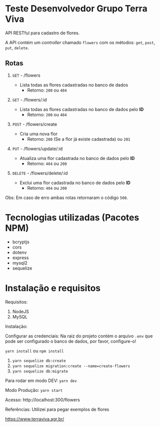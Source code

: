 # Teste Desenvolvedor Grupo Terra Viva

API RESTful para cadastro de flores.

A API contém um *controller* chamado `flowers` com os métodos: `get`, `post`, `put`, `delete`.

## Rotas

1. `GET` - /flowers
   - Lista todas as flores cadastradas no banco de dados
     - Retorno: `200` ou `404`


2. `GET` - /flowers/:id
   - Lista todas as flores cadastradas no banco de dados pelo **ID**
     - Retorno: `200` ou `404`


3. `POST` - /flowers/create
   - Cria uma nova flor
     - Retorno: `200` (Se a flor já existe cadastrada) ou `201`

4. `PUT` - /flowers/update/:id
   - Atualiza uma flor cadastrada no banco de dados pelo **ID**
     - Retorno: `404` ou `200`

4. `DELETE` - /flowers/delete/:id
   - Exclui uma flor cadastrada no banco de dados pelo **ID**
     - Retorno: `404` ou `200`

Obs: Em caso de erro ambas rotas retornaram o código `500`.

# Tecnologias utilizadas (Pacotes NPM)
- bcryptjs
- cors
- dotenv
- express
- mysql2
- sequelize


# Instalação e requisitos

Requisitos:
1. NodeJS
2. MySQL

Instalação:

Configurar as credenciais:
Na raiz do projeto contém o arquivo `.env` que pode ser configurado o banco de dados, por favor, configure-o!

`yarn install` ou `npm install`


1. `yarn sequelize db:create`
2. `yarn sequelize migration:create --name=create-flowers`
3. `yarn sequelize db:migrate`

Para rodar em modo DEV:
`yarn dev`

Modo Produção:
`yarn start`

Acesso: http://localhost:300/flowers

Referências:
Utilizei para pegar exemplos de flores

https://www.terraviva.agr.br/